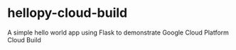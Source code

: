 # hellopy-cloud-build
A simple hello world app using Flask to demonstrate Google Cloud Platform Cloud Build

